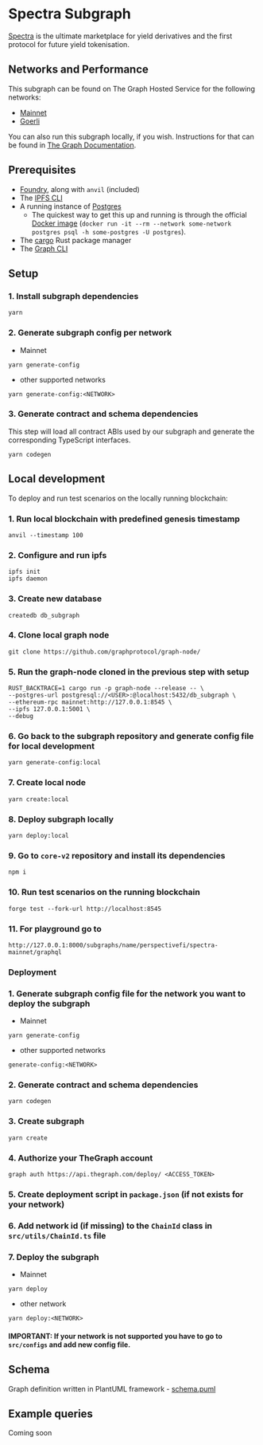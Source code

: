 # Spectra Subgraph

[Spectra](https://www.spectra.finance/) is the ultimate marketplace for yield derivatives and the first protocol for future yield tokenisation.

## Networks and Performance

This subgraph can be found on The Graph Hosted Service for the following networks:

-   [Mainnet](https://thegraph.com/hosted-service/subgraph/perspectivefi/spectra-mainnet)
-   [Goerli](https://thegraph.com/hosted-service/subgraph/perspectivefi/spectra-goerli)

You can also run this subgraph locally, if you wish. Instructions for that can be found in [The Graph Documentation](https://thegraph.com/docs/en/cookbook/quick-start/).

## Prerequisites

-   [Foundry](https://getfoundry.sh/), along with `anvil` (included)
-   The [IPFS CLI](https://docs.ipfs.tech/install/command-line/)
-   A running instance of [Postgres](https://www.postgresql.org/docs/current/server-start.html)
    -   The quickest way to get this up and running is through the official [Docker image](https://hub.docker.com/_/postgres) (`docker run -it --rm --network some-network postgres psql -h some-postgres -U postgres`).
-   The [cargo](https://doc.rust-lang.org/cargo/getting-started/installation.html) Rust package manager
-   The [Graph CLI](https://thegraph.com/docs/en/cookbook/quick-start/)

## Setup

### 1. Install subgraph dependencies

```properties
yarn
```

### 2. Generate subgraph config per network

-   Mainnet

```properties
yarn generate-config
```

-   other supported networks

```properties
yarn generate-config:<NETWORK>
```

### 3. Generate contract and schema dependencies

This step will load all contract ABIs used by our subgraph and generate the corresponding TypeScript interfaces.

```properties
yarn codegen
```

## Local development

To deploy and run test scenarios on the locally running blockchain:

### 1. Run local blockchain with predefined genesis timestamp

```properties
anvil --timestamp 100
```

### 2. Configure and run ipfs

```properties
ipfs init
ipfs daemon
```

### 3. Create new database

```properties
createdb db_subgraph
```

### 4. Clone local graph node

```properties
git clone https://github.com/graphprotocol/graph-node/
```

### 5. Run the graph-node cloned in the previous step with setup

```properties
RUST_BACKTRACE=1 cargo run -p graph-node --release -- \
--postgres-url postgresql://<USER>:@localhost:5432/db_subgraph \
--ethereum-rpc mainnet:http://127.0.0.1:8545 \
--ipfs 127.0.0.1:5001 \
--debug
```

### 6. Go back to the subgraph repository and generate config file for local development

```properties
yarn generate-config:local
```

### 7. Create local node

```properties
yarn create:local
```

### 8. Deploy subgraph locally

```properties
yarn deploy:local
```

### 9. Go to `core-v2` repository and install its dependencies

```properties
npm i
```

### 10. Run test scenarios on the running blockchain

```properties
forge test --fork-url http://localhost:8545
```

### 11. For playground go to

```properties
http://127.0.0.1:8000/subgraphs/name/perspectivefi/spectra-mainnet/graphql
```

### Deployment

### 1. Generate subgraph config file for the network you want to deploy the subgraph

-   Mainnet

```properties
yarn generate-config
```

-   other supported networks

```properties
generate-config:<NETWORK>
```

### 2. Generate contract and schema dependencies

```properties
yarn codegen
```

### 3. Create subgraph

```properties
yarn create
```

### 4. Authorize your TheGraph account

```properties
graph auth https://api.thegraph.com/deploy/ <ACCESS_TOKEN>
```

### 5. Create deployment script in `package.json` (if not exists for your network)

### 6. Add network id (if missing) to the `ChainId` class in `src/utils/ChainId.ts` file 

### 7. Deploy the subgraph

-   Mainnet

```properties
yarn deploy
```

-   other network

```properties
yarn deploy:<NETWORK>
```

#### IMPORTANT: If your network is not supported you have to go to `src/configs` and add new config file.

## Schema
Graph definition written in PlantUML framework -  [schema.puml](schema.puml)

## Example queries

Coming soon

```

```

